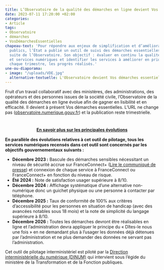 ```yaml
---
title: L’Observatoire de la qualité des démarches en ligne devient Vos démarches essentielles
date: 2023-07-11 17:20:00 +02:00
categories:
- Article
tags:
- Observatoire
- démarches
- VosDémarchesEssentielles
chapeau-text: 'Pour répondre aux enjeux de simplification et d’amélioration des services
  publics, l’État a publié un outil de suivi des démarches essentielles, prenant la
  suite de l’Observatoire. Son objectif : évaluer en continu la qualité des démarches
  et services numériques et identifier les services à améliorer en priorité en analysant,
  chaque trimestre, les progrès réalisés.'
une-ou-diaporama:
- image: "/uploads/VDE.jpg"
  alternative-textuelle: L'Observatoire devient Vos démarches essentielles
---
```


Fruit d’un travail collaboratif avec des ministères, des administrations, des opérateurs et des personnes issues de la société civile, l’Observatoire de la qualité des démarches en ligne évolue afin de gagner en lisibilité et en efficacité. Il devient à présent Vos démarches essentielles. L’URL ne change pas ([observatoire.numerique.gouv.fr](https://observatoire.numerique.gouv.fr/)) et la publication reste trimestrielle.  

<div align="center" style="margin-bottom: 15px; margin-top: 40px"><a href="https://design.numerique.gouv.fr/articles/2023-07-11-vos-demarches-numeriques-essentielles/" class="button" title="En savoir plus sur les principales évolutions - Lien externe"><b>En savoir plus sur les principales évolutions</b></a></div>

**En parallèle des évolutions relatives à cet outil de pilotage, tous les services numériques recensés dans cet outil sont concernés par les objectifs gouvernementaux suivants :**
* **Décembre 2023 :** Bascule des démarches sensibles nécessitant un niveau de sécurité accrue sur FranceConnect+ ([Lire le communiqué de presse](https://www.numerique.gouv.fr/espace-presse/franceconnect-plus-1-million-usagers/)) et connexion de chaque service à FranceConnect ou FranceConnect+ en fonction du niveau de risque.
* **Été 2024 :** Note de satisfaction usager supérieure à 8/10.
* **Décembre 2024 :** Affichage systématique d’une alternative non-numérique donc un guichet physique ou une personne à contacter par téléphone.
* **Décembre 2025 :** Taux de conformité de 100% aux critères d’accessibilité pour les personnes en situation de handicap (avec des avancées notables sous 18 mois) et la note de simplicité du langage supérieure à 8/10.
* **Décembre 2026 :** Toutes les démarches devront être réalisables en ligne et l’administration devra appliquer le principe du « Dîtes-le nous une fois » en ne demandant plus à l’usager les données déjà détenues par l’administration et ne plus demander des données ne servant pas l’administration.

Cet outil de pilotage interministériel est piloté par la [Direction interministérielle du numérique (DINUM)](https://www.linkedin.com/company/18539226/admin/feed/posts/) qui intervient sous l’égide du ministère de la Transformation et de la Fonction publiques. 